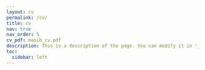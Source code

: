 ```yaml
---
layout: cv
permalink: /cv/
title: cv
nav: true
nav_order: 5
cv_pdf: masih_cv.pdf
description: This is a description of the page. You can modify it in '_pages/cv.md'. You can also change or remove the top pdf download button.
toc:
  sidebar: left
---
```

